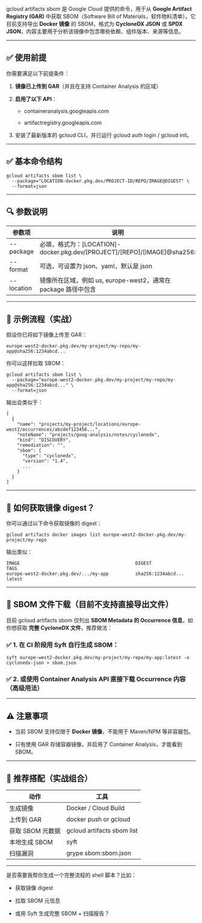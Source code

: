 gcloud artifacts sbom 是 Google Cloud 提供的命令，用于从 **Google Artifact Registry (GAR)** 中获取 SBOM（Software Bill of Materials，软件物料清单）。它目前支持导出 **Docker 镜像** 的 SBOM，格式为 **CycloneDX JSON** 或 **SPDX JSON**，内容主要用于分析该镜像中包含哪些依赖、组件版本、来源等信息。

---

## **✅ 使用前提**

  

你需要满足以下前提条件：

1. **镜像已上传到 GAR**（并且在支持 Container Analysis 的区域）
    
2. **启用了以下 API**：
    
    - containeranalysis.googleapis.com
        
    - artifactregistry.googleapis.com
        
    
3. 安装了最新版本的 gcloud CLI，并已运行 gcloud auth login / gcloud init。
    

---

## **✅ 基本命令结构**

```
gcloud artifacts sbom list \
  --package="LOCATION-docker.pkg.dev/PROJECT-ID/REPO/IMAGE@DIGEST" \
  --format=json
```

---

## **🔍 参数说明**

|**参数项**|**说明**|
|---|---|
|--package|必填，格式为：[LOCATION]-docker.pkg.dev/[PROJECT]/[REPO]/[IMAGE]@sha256:<digest>|
|--format|可选，可设置为 json、yaml，默认是 json|
|--location|镜像所在区域，例如 us, europe-west2，通常在 package 路径中包含|

---

## **🧪 示例流程（实战）**

  

假设你已将如下镜像上传至 GAR：

```
europe-west2-docker.pkg.dev/my-project/my-repo/my-app@sha256:1234abcd...
```

你可以这样拉取 SBOM：

```
gcloud artifacts sbom list \
  --package="europe-west2-docker.pkg.dev/my-project/my-repo/my-app@sha256:1234abcd..." \
  --format=json
```

输出会类似于：

```
[
  {
    "name": "projects/my-project/locations/europe-west2/occurrences/abcdef123456...",
    "noteName": "projects/goog-analysis/notes/cyclonedx",
    "kind": "DISCOVERY",
    "remediation": "",
    "sbom": {
      "type": "cyclonedx",
      "version": "1.4",
      ...
    }
  }
]
```

---

## **🎯 如何获取镜像 digest？**

  

你可以通过以下命令获取镜像的 digest：

```
gcloud artifacts docker images list europe-west2-docker.pkg.dev/my-project/my-repo
```

输出类似：

```
IMAGE                                           DIGEST                                TAGS
europe-west2-docker.pkg.dev/.../my-app          sha256:1234abcd...                    latest
```

---

## **🧩 SBOM 文件下载（目前不支持直接导出文件）**

  

目前 gcloud artifacts sbom 仅列出 **SBOM Metadata 的 Occurrence 信息**，如你想获取 **完整 CycloneDX 文件**，推荐做法：

  

### **✅ 1. 在 CI 阶段用 Syft 自行生成 SBOM：**

```
syft europe-west2-docker.pkg.dev/my-project/my-repo/my-app:latest -o cyclonedx-json > sbom.json
```

### **✅ 2. 或使用 Container Analysis API 直接下载 Occurrence 内容（高级用法）**

---

## **⚠️ 注意事项**

- 当前 SBOM 支持仅限于 **Docker 镜像**，不能用于 Maven/NPM 等非容器包。
    
- 只有使用 GAR 存储容器镜像，并启用了 Container Analysis，才能看到 SBOM。
    

---

## **📌 推荐搭配（实战组合）**

|**动作**|**工具**|
|---|---|
|生成镜像|Docker / Cloud Build|
|上传到 GAR|docker push or gcloud|
|获取 SBOM 元数据|gcloud artifacts sbom list|
|本地生成 SBOM|syft <image>|
|扫描漏洞|grype sbom:sbom.json|

---

是否需要我帮你生成一个完整流程的 shell 脚本？比如：

- 获取镜像 digest
    
- 拉取 SBOM 元信息
    
- 或用 Syft 生成完整 SBOM + 扫描报告？